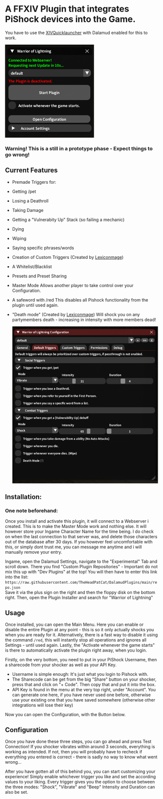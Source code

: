 

# A FFXIV Plugin that integrates PiShock devices into the Game.

You have to use the [XIVQuicklauncher](https://goatcorp.github.io/) with Dalamud enabled for this to work.

![Preview of Main Menu](preview.png)

### Warning! This is a still in a prototype phase - Expect things to go wrong!


## Current Features
 - Premade Triggers for:
 - Getting /pet
 - Losing a Deathroll
 - Taking Damage
 - Getting a "Vulnerabity Up" Stack (so failing a mechanic)
 - Dying
 - Wiping
 - Saying specific phrases/words
- Creation of Custom Triggers (Created by [Lexiconmage](https://github.com/lexiconmage))
- A Whitelist/Blacklist
- Presets and Preset Sharing
- Master Mode
  Allows another player to take control over your Configuration.
- A safeword with /red
  This disables all Pishock functionality from the plugin until used again.
- "Death mode" (Created by [Lexiconmage](https://github.com/lexiconmage))
  Will shock you on any partymembers death - increasing in intensity with more members dead!
 
  ![Preview of Configuration](configPreview.png)
  


## Installation:

### One note beforehand:
Once you install and activate this plugin, it will connect to a Webserver i created.
This is to make the Master Mode work and nothing else.
It will however store your Ingame Character Name for the time being.
I do check on when the last connection to that server was, and delete those
characters out of the database after 30 days.
If you however feel uncomfortable with this, or simply dont trust me, you can message me anytime and i will manually remove your entry.



Ingame, open the Dalamud Settings, navigate to the "Experimental" Tab and scroll down.
There you find "Custom Plugin Repositories" - Important do not mix this up with "Dev Plugins" at the top!
You will then have to enter this link into the list:  
`https://raw.githubusercontent.com/TheHeadPatCat/DalamudPlugins/main/repo.json`  
Save it via the plus sign on the right and then the floppy disk on the bottom right.
Then, open the Plugin Installer and search for "Warrior of Lightning"



## Usage



Once installed, you can open the Main Menu.
Here you can enable or disable the entire Plugin at any point - this is so it only actually shocks you when you are ready for it.
Alternatively, there is a fast way to disable it using the command `/red`, this will instantly stop all operations and ignores all Settings - until used again.
Lastly, the "Activate whenever the game starts" is there to automatically activate the plugin right away, when you login.

Firstly, on the very bottom, you need to put in your PiShock Username, then a sharecode from your shocker as well as your API Key.
- Username is simple enough: It's just what you login to Pishock with.
- The Sharecode can be get from the big "Share" button on your shocker, press that and click on "+ Code". Then copy that and put it into the box.
- API Key is found in the menu at the very top right, under "Account". You can generate one here, if you have never used one before, otherwise use your existing one that you have saved somewhere (otherwise other integrations will lose their key)

Now you can open the Configuration, with the Button below.

## Configuration

Once you have done these three steps, you can go ahead and press Test Connection!
If you shocker vibrates within around 3 seconds, everything is working as intended.
If not, then you will probably have to recheck if everything you entered is correct - there is sadly no way to know what went wrong...

After you have gotten all of this behind you, you can start customizing your experience!
Simply enable whichever trigger you like and set the according values to your liking.
Every trigger gives you the option to choose between the three modes: "Shock", "Vibrate" and "Beep"
Intensity and Duration can also be set.




